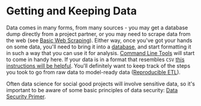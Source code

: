 # Getting and Keeping Data

Data comes in many forms, from many sources - you may get a database dump directly from a project partner,
or you may need to scrape data from the web (see [Basic Web Scraping](basic-web-scraping/README.md)). Either way,
once you've got your hands on some data, you'll need to bring it into a [database](databases/README.md), and start formatting it in such a way that you can use it for analysis. [Command Line Tools](../setup/command-line-tools/README.md) will start to come in handy here. If your data is in a format that resembles `CSV` [this instructions will be helpful](csv-to-db/README.md).
 You'll definitely want to keep track
of the steps you took to go from raw data to model-ready data ([Reproducible ETL](reproducible_ETL/README.md)).

Often data science for social good
projects will involve sensitive data, so it's important to be aware of some basic principles of data security:
[Data Security Primer](../get_data/data-security-primer/README.md).
